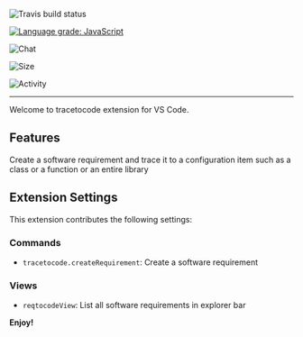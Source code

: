 ![Travis build status](https://travis-ci.com/BugraHasbek/tracetocode.svg?branch=master)

[![Language grade: JavaScript](https://img.shields.io/lgtm/grade/javascript/g/BugraHasbek/tracetocode.svg?logo=lgtm&logoWidth=18)](https://lgtm.com/projects/g/BugraHasbek/tracetocode/context:javascript)

![Chat](https://img.shields.io/discord/813443032346001418)

![Size](https://img.shields.io/github/repo-size/BugraHasbek/tracetocode)

![Activity](https://img.shields.io/github/last-commit/BugraHasbek/tracetocode)

-----------------------------------------------------------------------------------------------------------
Welcome to tracetocode extension for VS Code. 

## Features

Create a software requirement and trace it to a configuration item such as a class or a function or an entire library

## Extension Settings

This extension contributes the following settings:

### Commands
* `tracetocode.createRequirement`: Create a software requirement

### Views
* `reqtocodeView`: List all software requirements in explorer bar


**Enjoy!**
